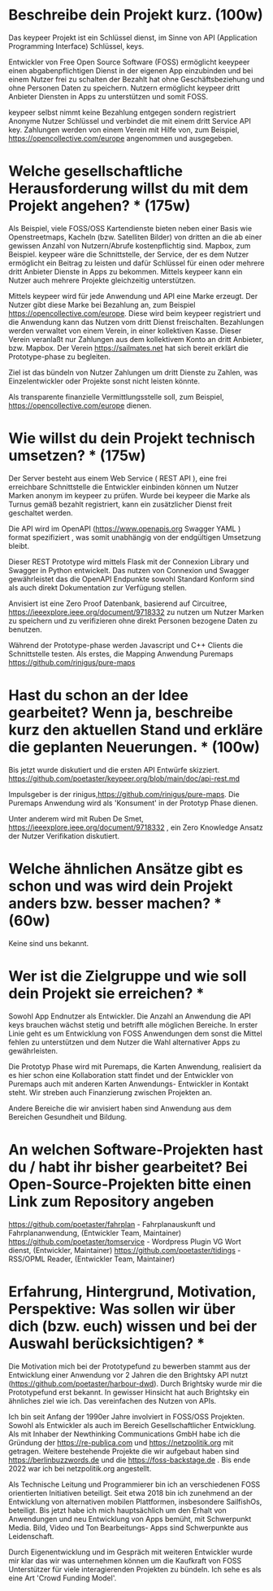 # Beschreibe dein Projekt kurz. (100w)

Das keypeer Projekt ist ein Schlüssel dienst, im Sinne von API (Application Programming Interface) Schlüssel, keys.

Entwickler von Free Open Source Software (FOSS) ermöglicht keeypeer einen abgabenpflichtigen Dienst in der eigenen App einzubinden und bei einem Nutzer frei zu schalten der Bezahlt hat ohne Geschäftsbeziehung und ohne Personen Daten zu speichern. Nutzern ermöglicht keypeer dritt Anbieter Diensten in Apps zu unterstützen und somit FOSS.

keypeer selbst nimmt keine Bezahlung entgegen sondern registriert Anonyme Nutzer Schlüssel und verbindet die mit einem dritt Service API key. Zahlungen werden von einem Verein mit Hilfe von, zum Beispiel, https://opencollective.com/europe angenommen und ausgegeben.

#  Welche gesellschaftliche Herausforderung willst du mit dem Projekt angehen? * (175w)

Als Beispiel, viele FOSS/OSS Kartendienste bieten neben einer Basis wie Openstreetmaps, Kacheln (bzw. Satelliten Bilder) von dritten an die ab einer gewissen Anzahl von Nutzern/Abrufe kostenpflichtig sind. Mapbox, zum Beispiel. keypeer wäre die Schnittstelle, der Service, der es dem Nutzer ermöglicht ein Beitrag zu leisten und dafür Schlüssel für einen oder mehrere dritt Anbieter Dienste in Apps zu bekommen. Mittels keypeer kann ein Nutzer auch mehrere Projekte gleichzeitig unterstützen.

Mittels keypeer wird für jede Anwendung und API eine Marke erzeugt. Der Nutzer gibt diese Marke bei Bezahlung an, zum Beispiel https://opencollective.com/europe. Diese wird beim keypeer registriert und die Anwendung kann das Nutzen vom dritt Dienst freischalten. Bezahlungen werden verwaltet von einem Verein, in einer kollektiven Kasse.  Dieser Verein veranlaßt nur Zahlungen aus dem kollektivem Konto an  dritt Anbieter, bzw. Mapbox. Der Verein https://sailmates.net hat sich bereit erklärt die Prototype-phase zu begleiten.

Ziel ist das bündeln von Nutzer Zahlungen um dritt Dienste zu Zahlen, was Einzelentwickler oder Projekte sonst nicht leisten könnte.

Als transparente finanzielle Vermittlungsstelle soll, zum Beispiel,  https://opencollective.com/europe dienen.

# Wie willst du dein Projekt technisch umsetzen? * (175w)

Der Server besteht aus einem Web Service ( REST API ), eine frei erreichbare Schnittstelle die Entwickler einbinden können um Nutzer Marken anonym im keypeer zu prüfen. Wurde bei keypeer die Marke als Turnus gemäß bezahlt registriert, kann ein zusätzlicher Dienst freit geschaltet werden.

Die API wird im OpenAPI (https://www.openapis.org  Swagger YAML ) format spezifiziert , was somit unabhängig von der endgültigen Umsetzung bleibt.

Dieser REST Prototype wird mittels Flask mit der Connexion Library und Swagger in Python entwickelt. Das nutzen von Connexion und Swagger gewährleistet das die OpenAPI Endpunkte sowohl Standard Konform sind als auch direkt Dokumentation zur Verfügung stellen.

Anvisiert ist eine Zero Proof Datenbank, basierend auf Circuitree, https://ieeexplore.ieee.org/document/9718332 zu nutzen um Nutzer Marken zu speichern und zu verifizieren ohne direkt Personen bezogene Daten zu benutzen.

Während der Prototype-phase werden Javascript und C++ Clients die Schnittstelle testen. Als erstes, die Mapping Anwendung Puremaps https://github.com/rinigus/pure-maps

#  Hast du schon an der Idee gearbeitet? Wenn ja, beschreibe kurz den aktuellen Stand und erkläre die geplanten Neuerungen. * (100w)

Bis jetzt wurde diskutiert und die ersten API Entwürfe skizziert. https://github.com/poetaster/keypeer.org/blob/main/doc/api-rest.md

Impulsgeber is der rinigus,https://github.com/rinigus/pure-maps. Die Puremaps Anwendung wird als 'Konsument' in der Prototyp Phase dienen.

Unter anderem wird mit Ruben De Smet, https://ieeexplore.ieee.org/document/9718332 , ein Zero Knowledge Ansatz der Nutzer Verifikation diskutiert.

#  Welche ähnlichen Ansätze gibt es schon und was wird dein Projekt anders bzw. besser machen? * (60w)

Keine sind uns bekannt.

# Wer ist die Zielgruppe und wie soll dein Projekt sie erreichen? * 

Sowohl App Endnutzer als Entwickler. Die Anzahl an Anwendung die API keys brauchen wächst stetig und betrifft alle möglichen Bereiche. In erster Linie geht es um Entwicklung von FOSS Anwendungen dem sonst die Mittel fehlen zu unterstützen und dem Nutzer die Wahl alternativer Apps zu gewährleisten.

Die Prototyp Phase wird mit Puremaps, die Karten Anwendung, realisiert da es hier schon eine Kollaboration statt findet und der Entwickler von Puremaps auch mit anderen Karten Anwendungs- Entwickler in Kontakt steht. Wir streben auch Finanzierung zwischen Projekten an.

Andere Bereiche die wir anvisiert haben sind Anwendung aus dem Bereichen Gesundheit und Bildung.

# An welchen Software-Projekten hast du / habt ihr bisher gearbeitet? Bei Open-Source-Projekten bitte einen Link zum Repository angeben

https://github.com/poetaster/fahrplan - Fahrplanauskunft und Fahrplananwendung, (Entwickler Team, Maintainer)
https://github.com/poetaster/tomservice - Wordpress Plugin VG Wort dienst, (Entwickler, Maintainer)
https://github.com/poetaster/tidings - RSS/OPML Reader, (Entwickler Team, Maintainer)

# Erfahrung, Hintergrund, Motivation, Perspektive: Was sollen wir über dich (bzw. euch) wissen und bei der Auswahl berücksichtigen? * 

Die Motivation mich bei der Prototypefund zu bewerben stammt aus der Entwicklung einer Anwendung vor 2 Jahren die den Brightsky API nutzt (https://github.com/poetaster/harbour-dwd).  Durch Brightsky wurde mir die Prototypefund erst bekannt. In gewisser Hinsicht hat auch Brightsky ein ähnliches ziel wie ich. Das vereinfachen des Nutzen von APIs.

Ich bin seit Anfang der 1990er Jahre involviert in FOSS/OSS Projekten. Sowohl als Entwickler als auch im Bereich Gesellschaftlicher Entwicklung. Als mit Inhaber der Newthinking Communications GmbH habe ich die Gründung der https://re-publica.com und https://netzpolitik.org mit getragen. Weitere bestehende Projekte die wir aufgebaut haben sind https://berlinbuzzwords.de und die https://foss-backstage.de . Bis ende 2022 war ich bei netzpolitik.org angestellt.

Als Technische Leitung und Programmierer bin ich an verschiedenen FOSS orientierten Initiativen  beteiligt. Seit etwa 2018 bin ich zunehmend an der Entwicklung von alternativen mobilen Plattformen, insbesondere SailfishOs, beteiligt. Bis jetzt habe ich mich hauptsächlich um den Erhalt von Anwendungen und neu Entwicklung von Apps bemüht, mit Schwerpunkt Media. Bild, Video und Ton Bearbeitungs- Apps sind Schwerpunkte aus Leidenschaft.

Durch Eigenentwicklung und im Gespräch mit weiteren Entwickler wurde mir klar das wir was unternehmen können um die Kaufkraft von FOSS Unterstützer für viele interagierenden Projekten zu bündeln. Ich sehe es als eine Art 'Crowd Funding Model'.

